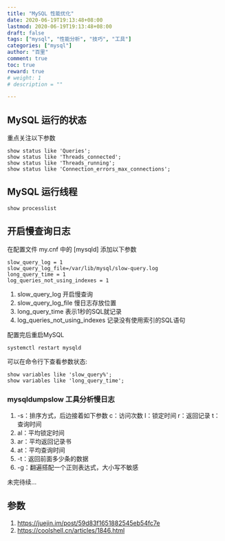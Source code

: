 ```yaml
---
title: "MySQL 性能优化"
date: 2020-06-19T19:13:48+08:00
lastmod: 2020-06-19T19:13:48+08:00
draft: false
tags: ["mysql", "性能分析", "技巧", "工具"]
categories: ["mysql"]
author: "百里"
comment: true
toc: true
reward: true
# weight: 1
# description = ""

---
```


## MySQL 运行的状态

重点关注以下参数

```
show status like 'Queries';
show status like 'Threads_connected';
show status like 'Threads_running';
show status like 'Connection_errors_max_connections';
```

## MySQL 运行线程 

```
show processlist
```

## 开启慢查询日志

在配置文件 my.cnf 中的 [mysqld] 添加以下参数

```
slow_query_log = 1
slow_query_log_file=/var/lib/mysql/slow-query.log
long_query_time = 1
log_queries_not_using_indexes = 1
```

1. slow_query_log 开启慢查询
2. slow_query_log_file 慢日志存放位置
3. long_query_time 表示1秒的SQL就记录
4. log_queries_not_using_indexes 记录没有使用索引的SQL语句

配置完后重启MySQL

```
systemctl restart mysqld
```

可以在命令行下查看参数状态: 

```
show variables like 'slow_query%';
show variables like 'long_query_time';
```

### mysqldumpslow 工具分析慢日志
1. -s：排序方式，后边接着如下参数
         c：访问次数
        l：锁定时间
        r：返回记录
         t：查询时间
1. al：平均锁定时间
1. ar：平均返回记录书
1. at：平均查询时间
1. -t：返回前面多少条的数据
1. -g：翻遍搭配一个正则表达式，大小写不敏感



未完待续...

## 参数

1. https://juejin.im/post/59d83f1651882545eb54fc7e
2. https://coolshell.cn/articles/1846.html